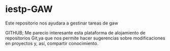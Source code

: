 # iestp-GAW
Este repositorio nos ayudara a gestinar tareas de gaw

GITHUB; Me parecio interesante esta plataforma de alojamiento de repositorios Git,ya que nos permite hacer sugerencias sobre modificaciones en proyectos y, así, compartir conocimiento.